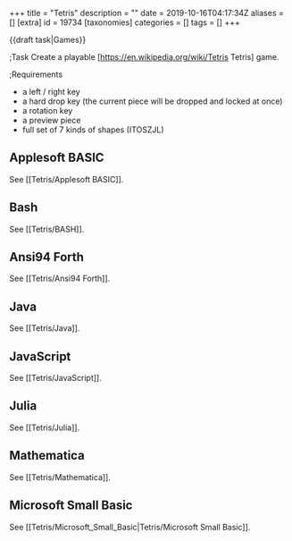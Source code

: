 +++
title = "Tetris"
description = ""
date = 2019-10-16T04:17:34Z
aliases = []
[extra]
id = 19734
[taxonomies]
categories = []
tags = []
+++

{{draft task|Games}}

;Task
Create a playable [https://en.wikipedia.org/wiki/Tetris Tetris] game.



;Requirements
* a left / right key
* a hard drop key (the current piece will be dropped and locked at once)
* a rotation key
* a preview piece
* full set of 7 kinds of shapes (ITOSZJL)





## Applesoft BASIC


See [[Tetris/Applesoft BASIC]].


## Bash


See [[Tetris/BASH]].


## Ansi94 Forth


See [[Tetris/Ansi94 Forth]].


## Java


See [[Tetris/Java]].


## JavaScript


See [[Tetris/JavaScript]].


## Julia


See [[Tetris/Julia]].


## Mathematica


See [[Tetris/Mathematica]].


## Microsoft Small Basic


See [[Tetris/Microsoft_Small_Basic|Tetris/Microsoft Small Basic]].
